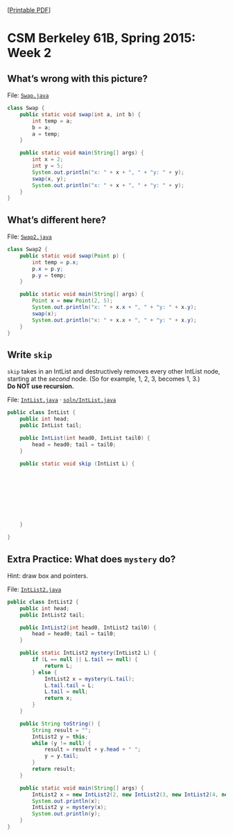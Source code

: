 [[Printable PDF](http://csmberkeley.github.io/cs61b/week02/readme.pdf)]

# CSM Berkeley 61B, Spring 2015: Week 2


## What’s wrong with this picture?

File: [`Swap.java`](Swap.java)

```java
class Swap {
    public static void swap(int a, int b) {
        int temp = a;
        b = a;
        a = temp;
    }

    public static void main(String[] args) {
        int x = 2;
        int y = 5;
        System.out.println("x: " + x + ", " + "y: " + y);
        swap(x, y);
        System.out.println("x: " + x + ", " + "y: " + y);
    }
}
```


## What’s different here?

File: [`Swap2.java`](Swap2.java)

```java
class Swap2 {
    public static void swap(Point p) {
        int temp = p.x;
        p.x = p.y;
        p.y = temp;
    }

    public static void main(String[] args) {
        Point x = new Point(2, 5);
        System.out.println("x: " + x.x + ", " + "y: " + x.y);
        swap(x);
        System.out.println("x: " + x.x + ", " + "y: " + x.y);
    }
}
```



## Write `skip`
`skip` takes in an IntList and destructively removes every other IntList node,
starting at the *second* node. (So for example, 1, 2, 3, becomes 1, 3.)  
**Do NOT use recursion.**

File: [`IntList.java`](IntList.java) &middot; [`soln/IntList.java`](soln/IntList.java)

```java
public class IntList {
    public int head;
    public IntList tail;

    public IntList(int head0, IntList tail0) {
        head = head0; tail = tail0;
    }

    public static void skip (IntList L) {









    }

}
```



## Extra Practice: What does `mystery` do?
Hint: draw box and pointers.

File: [`IntList2.java`](IntList2.java)

```java
public class IntList2 {
    public int head;
    public IntList2 tail;

    public IntList2(int head0, IntList2 tail0) {
        head = head0; tail = tail0;
    }

    public static IntList2 mystery(IntList2 L) {
        if (L == null || L.tail == null) {
            return L;
        } else {
            IntList2 x = mystery(L.tail);
            L.tail.tail = L;
            L.tail = null;
            return x;
        }
    }

    public String toString() {
        String result = "";
        IntList2 y = this;
        while (y != null) {
            result = result + y.head + " ";
            y = y.tail;
        }
        return result;
    }

    public static void main(String[] args) {
        IntList2 x = new IntList2(2, new IntList2(3, new IntList2(4, new IntList2(5, null))));
        System.out.println(x);
        IntList2 y = mystery(x);
        System.out.println(y);
    }
}
```
